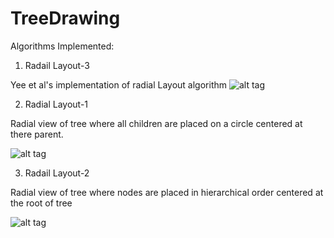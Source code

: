# TreeDrawing

Algorithms Implemented:

1) Radail Layout-3

Yee et al's implementation of radial Layout algorithm
![alt tag](http://i57.tinypic.com/ajnkb6.png)

2) Radial Layout-1

Radial view of tree where all children are placed on a circle centered at there parent.

![alt tag](http://i57.tinypic.com/330rc5y.png)

3) Radail Layout-2

Radial view of tree where nodes are placed in hierarchical order centered at the root of tree

![alt tag](http://i61.tinypic.com/nbuj68.png)

